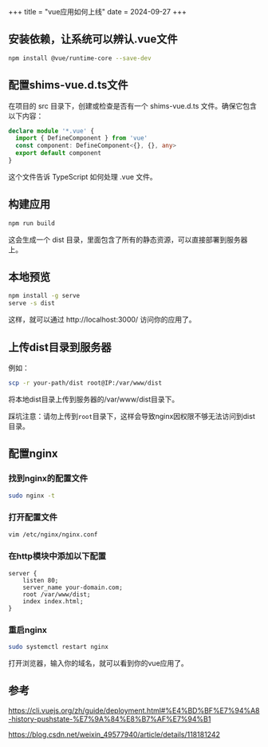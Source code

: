+++
title = "vue应用如何上线"
date = 2024-09-27
+++

## 安装依赖，让系统可以辨认.vue文件
```bash
npm install @vue/runtime-core --save-dev
```

## 配置shims-vue.d.ts文件
在项目的 src 目录下，创建或检查是否有一个 shims-vue.d.ts 文件。确保它包含以下内容：
```typescript
declare module '*.vue' {
  import { DefineComponent } from 'vue'
  const component: DefineComponent<{}, {}, any>
  export default component
}
```
这个文件告诉 TypeScript 如何处理 .vue 文件。

## 构建应用
```bash
npm run build
```

这会生成一个 dist 目录，里面包含了所有的静态资源，可以直接部署到服务器上。

## 本地预览
```bash
npm install -g serve
serve -s dist
```
这样，就可以通过 http://localhost:3000/ 访问你的应用了。

## 上传dist目录到服务器
例如：
```bash
scp -r your-path/dist root@IP:/var/www/dist
```
将本地dist目录上传到服务器的/var/www/dist目录下。

踩坑注意：请勿上传到`root`目录下，这样会导致nginx因权限不够无法访问到dist目录。

## 配置nginx

### 找到nginx的配置文件
```bash
sudo nginx -t
```
### 打开配置文件
```bash
vim /etc/nginx/nginx.conf
```
### 在http模块中添加以下配置
```nginx
server {
    listen 80;
    server_name your-domain.com;
    root /var/www/dist;
    index index.html;
}
```

### 重启nginx
```bash
sudo systemctl restart nginx
```

打开浏览器，输入你的域名，就可以看到你的vue应用了。


## 参考
https://cli.vuejs.org/zh/guide/deployment.html#%E4%BD%BF%E7%94%A8-history-pushstate-%E7%9A%84%E8%B7%AF%E7%94%B1

https://blog.csdn.net/weixin_49577940/article/details/118181242

